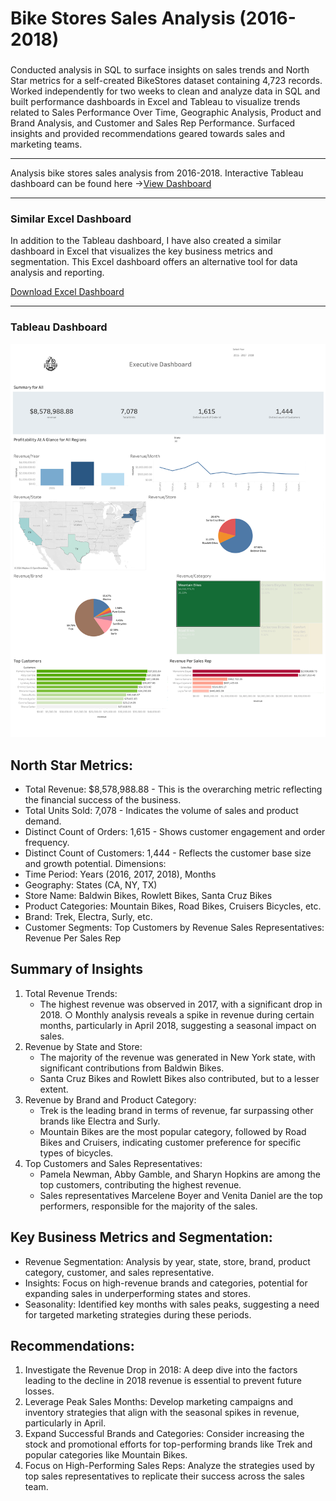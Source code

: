 # Bike Stores Sales Analysis (2016-2018)

### 
Conducted analysis in SQL to surface insights on sales trends and North Star metrics for a self-created BikeStores dataset containing 4,723 records. Worked independently for two weeks to clean and analyze data in SQL and built performance dashboards in Excel and Tableau to visualize trends related to Sales Performance Over Time, Geographic Analysis, Product and Brand Analysis, and Customer and Sales Rep Performance. Surfaced insights and provided recommendations geared towards sales and marketing teams.

---
Analysis bike stores sales analysis from 2016-2018. Interactive Tableau dashboard can be found here ->[View Dashboard](https://public.tableau.com/views/bikestoressalesanalysisdashboard/Dashboard1?:language=en-US&:sid=&:redirect=auth&:display_count=n&:origin=viz_share_link)

---
### Similar Excel Dashboard

In addition to the Tableau dashboard, I have also created a similar dashboard in Excel that visualizes the key business metrics and segmentation. This Excel dashboard offers an alternative tool for data analysis and reporting.

[Download Excel Dashboard](https://example.com/BikeStores.xlsx)

---


### Tableau Dashboard 
![Dashboard Screenshot](Dashboard.png)

## North Star Metrics:
* Total Revenue: $8,578,988.88 - This is the overarching metric reflecting the financial success of the business.
* Total Units Sold: 7,078 - Indicates the volume of sales and product demand.
* Distinct Count of Orders: 1,615 - Shows customer engagement and order frequency.
* Distinct Count of Customers: 1,444 - Reflects the customer base size and growth potential.
Dimensions:
* Time Period: Years (2016, 2017, 2018), Months
* Geography: States (CA, NY, TX)
* Store Name: Baldwin Bikes, Rowlett Bikes, Santa Cruz Bikes
* Product Categories: Mountain Bikes, Road Bikes, Cruisers Bicycles, etc.
* Brand: Trek, Electra, Surly, etc.
* Customer Segments: Top Customers by Revenue
Sales Representatives: Revenue Per Sales Rep

## Summary of Insights

1. Total Revenue Trends:
    * The highest revenue was observed in 2017, with a significant drop in 2018.
        ○ Monthly analysis reveals a spike in revenue during certain months, particularly in April 2018, suggesting a seasonal impact on sales.
2. Revenue by State and Store:
    *  The majority of the revenue was generated in New York state, with significant contributions from Baldwin Bikes.
    * Santa Cruz Bikes and Rowlett Bikes also contributed, but to a lesser extent.
3. Revenue by Brand and Product Category:
    * Trek is the leading brand in terms of revenue, far surpassing other brands like Electra and Surly.
    * Mountain Bikes are the most popular category, followed by Road Bikes and Cruisers, indicating customer preference for specific types of bicycles.
4. Top Customers and Sales Representatives:
    * Pamela Newman, Abby Gamble, and Sharyn Hopkins are among the top customers, contributing the highest revenue.
    * Sales representatives Marcelene Boyer and Venita Daniel are the top performers, responsible for the majority of the sales.
## Key Business Metrics and Segmentation:
* Revenue Segmentation: Analysis by year, state, store, brand, product category, customer, and sales representative.
* Insights: Focus on high-revenue brands and categories, potential for expanding sales in underperforming states and stores.
* Seasonality: Identified key months with sales peaks, suggesting a need for targeted marketing strategies during these periods.

## Recommendations:
1. Investigate the Revenue Drop in 2018: A deep dive into the factors leading to the decline in 2018 revenue is essential to prevent future losses.
2. Leverage Peak Sales Months: Develop marketing campaigns and inventory strategies that align with the seasonal spikes in revenue, particularly in April.
3. Expand Successful Brands and Categories: Consider increasing the stock and promotional efforts for top-performing brands like Trek and popular categories like Mountain Bikes.
4. Focus on High-Performing Sales Reps: Analyze the strategies used by top sales representatives to replicate their success across the sales team.

